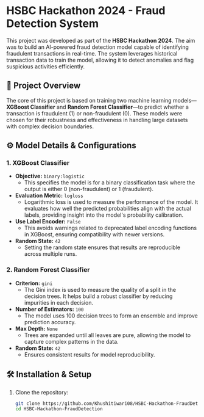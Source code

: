 # HSBC Hackathon 2024 - Fraud Detection System

This project was developed as part of the **HSBC Hackathon 2024**. The aim was to build an AI-powered fraud detection model capable of identifying fraudulent transactions in real-time. The system leverages historical transaction data to train the model, allowing it to detect anomalies and flag suspicious activities efficiently.

## 🚀 Project Overview

The core of this project is based on training two machine learning models—**XGBoost Classifier** and **Random Forest Classifier**—to predict whether a transaction is fraudulent (1) or non-fraudulent (0). These models were chosen for their robustness and effectiveness in handling large datasets with complex decision boundaries.

## ⚙️ Model Details & Configurations

### 1. **XGBoost Classifier**
- **Objective:** `binary:logistic`
  - This specifies the model is for a binary classification task where the output is either 0 (non-fraudulent) or 1 (fraudulent).
- **Evaluation Metric:** `logloss`
  - Logarithmic loss is used to measure the performance of the model. It evaluates how well the predicted probabilities align with the actual labels, providing insight into the model's probability calibration.
- **Use Label Encoder:** `False`
  - This avoids warnings related to deprecated label encoding functions in XGBoost, ensuring compatibility with newer versions.
- **Random State:** `42`
  - Setting the random state ensures that results are reproducible across multiple runs.

### 2. **Random Forest Classifier**
- **Criterion:** `gini`
  - The Gini index is used to measure the quality of a split in the decision trees. It helps build a robust classifier by reducing impurities in each decision.
- **Number of Estimators:** `100`
  - The model uses 100 decision trees to form an ensemble and improve prediction accuracy.
- **Max Depth:** `None`
  - Trees are expanded until all leaves are pure, allowing the model to capture complex patterns in the data.
- **Random State:** `42`
  - Ensures consistent results for model reproducibility.

## 🛠️ Installation & Setup

1. Clone the repository:
   ```bash
   git clone https://github.com/Khushitiwari08/HSBC-Hackathon-FraudDetection.git
   cd HSBC-Hackathon-FraudDetection
